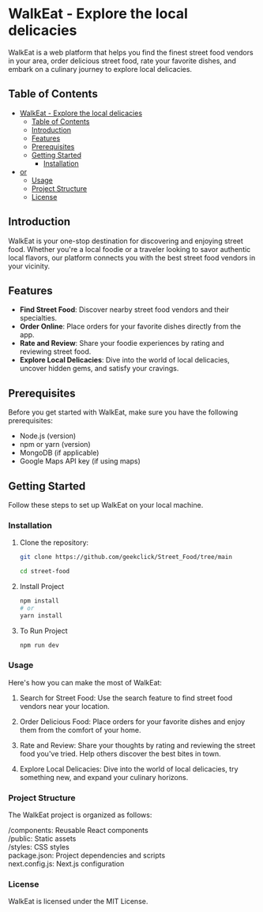 # WalkEat - Explore the local delicacies

WalkEat is a web platform that helps you find the finest street food vendors in your area, order delicious street food, rate your favorite dishes, and embark on a culinary journey to explore local delicacies.

## Table of Contents

- [WalkEat - Explore the local delicacies](#walkeat---explore-the-local-delicacies)
  - [Table of Contents](#table-of-contents)
  - [Introduction](#introduction)
  - [Features](#features)
  - [Prerequisites](#prerequisites)
  - [Getting Started](#getting-started)
    - [Installation](#installation)
- [or](#or)
    - [Usage](#usage)
    - [Project Structure](#project-structure)
    - [License](#license)

## Introduction

WalkEat is your one-stop destination for discovering and enjoying street food. Whether you're a local foodie or a traveler looking to savor authentic local flavors, our platform connects you with the best street food vendors in your vicinity.

## Features

- **Find Street Food**: Discover nearby street food vendors and their specialties.
- **Order Online**: Place orders for your favorite dishes directly from the app.
- **Rate and Review**: Share your foodie experiences by rating and reviewing street food.
- **Explore Local Delicacies**: Dive into the world of local delicacies, uncover hidden gems, and satisfy your cravings.

## Prerequisites

Before you get started with WalkEat, make sure you have the following prerequisites:

- Node.js (version)
- npm or yarn (version)
- MongoDB (if applicable)
- Google Maps API key (if using maps)

## Getting Started

Follow these steps to set up WalkEat on your local machine.

### Installation

1. Clone the repository:

   ```bash
   git clone https://github.com/geekclick/Street_Food/tree/main

   cd street-food

2. Install Project
   
   ```bash
   npm install
   # or
   yarn install

3. To Run Project
   ```bash
   npm run dev


### Usage
Here's how you can make the most of WalkEat:

1. Search for Street Food: Use the search feature to find street food vendors near your location.

2. Order Delicious Food: Place orders for your favorite dishes and enjoy them from the comfort of your home.

3. Rate and Review: Share your thoughts by rating and reviewing the street food you've tried. Help others discover the best bites in town.

4. Explore Local Delicacies: Dive into the world of local delicacies, try something new, and expand your culinary horizons.


### Project Structure
The WalkEat project is organized as follows:

/components: Reusable React components\
/public: Static assets\
/styles: CSS styles\
package.json: Project dependencies and scripts\
next.config.js: Next.js configuration


### License
WalkEat is licensed under the MIT License.
